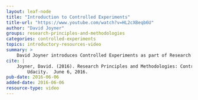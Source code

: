 ```yaml
---
layout: leaf-node
title: "Introduction to Controlled Experiments"
title-url: "https://www.youtube.com/watch?v=HL2cXBeqb6U"
author: "David Joyner"
groups: research-principles-and-methodologies
categories: controlled-experiments
topics: introductory-resources-video
summary: >
    David Joyner introduces Controlled Experiments as part of Research Principles and Methodologies.
cite: |
    Joyner, David. (2016). Research Principles and Methodologies: Controlled Experiments Introductory Video.
        Udacity.  June 6, 2016.
pub-date: 2016-06-06
added-date: 2016-06-06
resource-type: video
---
```

